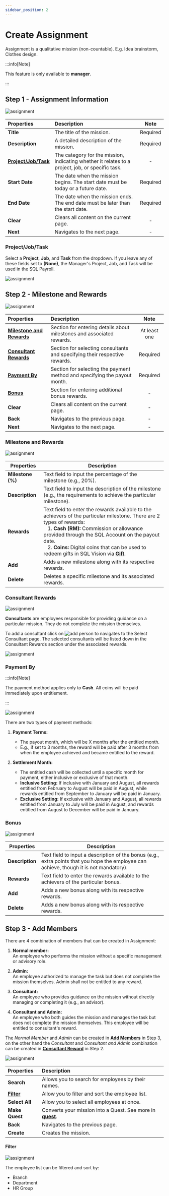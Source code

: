 ```yaml
---
sidebar_position: 2
---
```


# Create Assignment

Assignment is a qualitative mission (non-countable). E.g. Idea brainstorm, Clothes design.

:::info[Note]

This feature is only available to **manager**.

:::

## Step 1 - Assignment Information

![assignment](../../../../../static/img/integration/vision/mi_creation/a-1.png)


| Properties               | Description                                                                        | Note     |
|:-------------------------|:-----------------------------------------------------------------------------------|:--------:|
| **Title**                | The title of the mission.                                                          | Required |
| **Description**          | A detailed description of the mission.                                             | Required |
| **[Project/Job/Task](#projectjobtask)** | The category for the mission, indicating whether it relates to a project, job, or specific task. | - |
| **Start Date**           | The date when the mission begins. The start date must be today or a future date.   | Required |
| **End Date**             | The date when the mission ends. The end date must be later than the start date.    | Required |
| **Clear**                | Clears all content on the current page.                                            | -        |
| **Next**                 | Navigates to the next page.                                                        | -        |

### Project/Job/Task

Select a **Project**, **Job**, and **Task** from the dropdown. If you leave any of these fields set to **(None)**, the Manager's Project, Job, and Task will be used in the SQL Payroll.

![assignment](../../../../../static/img/integration/vision/mi_creation/a-1.3.png)

## Step 2 - Milestone and Rewards

![assignment](../../../../../static/img/integration/vision/mi_creation/a-2.png)

| Properties                                          | Description                                                           | Note         |
|:----------------------------------------------------|:----------------------------------------------------------------------|:------------:|
| **[Milestone and Rewards](#milestone-and-rewards)** | Section for entering details about milestones and associated rewards. | At least one |
| **[Consultant Rewards](#consultant-rewards)**| Section for selecting consultants and specifying their respective rewards.| Required     |
| **[Payment By](#payment-by)**                | Section for selecting the payment method and specifying the payout month. | Required     |
| **[Bonus](#bonus)**                          | Section for entering additional bonus rewards.                            | -            |
| **Clear**                                    | Clears all content on the current page.                                   | -            |
| **Back**                                     | Navigates to the previous page.                                           | -            |
| **Next**                                     | Navigates to the next page.                                               | -            |

### Milestone and Rewards

![assignment](../../../../../static/img/integration/vision/mi_creation/a-2.1.png)


| Properties          | Description                                                           |
|---------------------|-----------------------------------------------------------------------|
| **Milestone (%)**   | Text field to input the percentage of the milestone (e.g., 20%).      |
| **Description**     | Text field to input the description of the milestone (e.g., the requirements to achieve the particular milestone). |
| **Rewards**         | Text field to enter the rewards available to the achievers of the particular milestone. There are 2 types of rewards: <br/> &nbsp;&nbsp; 1. **Cash (RM):** Commission or allowance provided through the SQL Account on the payout date. <br/> &nbsp;&nbsp; 2. **Coins:** Digital coins that can be used to redeem gifts in SQL Vision via [**Gift**](../../gift/introduction.md). |
| **Add**             | Adds a new milestone along with its respective rewards.               |
| **Delete**          | Deletes a specific milestone and its associated rewards.              |

### Consultant Rewards

![assignment](../../../../../static/img/integration/vision/mi_creation/a-2.2.png)

**Consultants** are employees responsible for providing guidance on a particular mission. They do not complete the mission themselves.

To add a consultant click on ![add person](../../../../../static/img/integration/vision/mi_creation/a-2.2-add.png) to navigates to the Select Consultant page. The selected consultants will be listed down in the Consultant Rewards section under the associated rewards.

![assignment](../../../../../static/img/integration/vision/mi_creation/a-2.2.2.png)

### Payment By

:::info[Note]

The payment method applies only to **Cash**. All coins will be paid immediately upon entitlement.

:::

![assignment](../../../../../static/img/integration/vision/mi_creation/a-2.3.png)

There are two types of payment methods:

1. **Payment Terms:**
   - The payout month, which will be X months after the entitled month.
   - E.g., if set to 3 months, the reward will be paid after 3 months from when the employee achieved and became entitled to the reward.

2. **Settlement Month:**
   - The entitled cash will be collected until a specific month for payment, either inclusive or exclusive of that month.
   - **Inclusive Setting:** If inclusive with January and August, all rewards entitled from February to August will be paid in August, while rewards entitled from September to January will be paid in January.
   - **Exclusive Setting:** If exclusive with January and August, all rewards entitled from January to July will be paid in August, and rewards entitled from August to December will be paid in January.

### Bonus

![assignment](../../../../../static/img/integration/vision/mi_creation/a-2.4.png)

| Properties    | Description                                                                         |
|---------------|-------------------------------------------------------------------------------------|
| **Description** | Text field to input a description of the bonus (e.g., extra points that you hope the employee can achieve, though it is not mandatory). |
| **Rewards**   | Text field to enter the rewards available to the achievers of the particular bonus. |
| **Add**       | Adds a new bonus along with its respective rewards.                                 |
| **Delete**    | Adds a new bonus along with its respective rewards.                                 |


## Step 3 - Add Members

There are 4 combination of members that can be created in Assignment:

1. **Normal member:**  
  An employee who performs the mission without a specific management or advisory role.

2. **Admin:**  
  An employee authorized to manage the task but does not complete the mission themselves. Admin shall not be entitled to any reward.

3. **Consultant:**  
  An employee who provides guidance on the mission without directly managing or completing it (e.g., an advisor).

4. **Consultant and Admin:**  
  An employee who both guides the mission and manages the task but does not complete the mission themselves. This employee will be entitled to consultant's reward.

The *Normal Member* and *Admin* can be created in **[Add Members](#step-3---add-members)** in Step 3, on the other hand the *Consultant* and *Consultant and Admin* combination can be created in **[Consultant Reward](#consultant-rewards)** in Step 2.

![assignment](../../../../../static/img/integration/vision/mi_creation/a-3.png)

| Properties                  | Description                                                              | 
|:----------------------------|:-------------------------------------------------------------------------|
| **Search**              | Allows you to search for employees by their names.                       | 
| **[Filter](#filter)**| Allow you to filter and sort the employee list.                          | 
| **Select All**          | Allow you to select all employees at once.                               |
| **Make Quest**          | Converts your mission into a Quest. See more in [**quest**](quest).      |
| **Back**                | Navigates to the previous page.                                          |
| **Create**              | Creates the mission.                                                     |

#### Filter

![assignment](../../../../../static/img/integration/vision/mi_creation/a-3.2.png)

The employee list can be filtered and sort by:

- Branch
- Department
- HR Group
